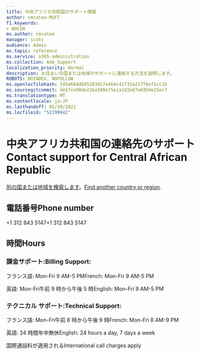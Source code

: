 ```yaml
---
title: 中央アフリカ共和国のサポート情報
author: cmcatee-MSFT
f1.keywords:
- NOCSH
ms.author: cmcatee
manager: scotv
audience: Admin
ms.topic: reference
ms.service: o365-administration
ms.collection: Adm_Support
localization_priority: Normal
description: お住まいの国または地域のサポートに連絡する方法を説明します。
ROBOTS: NOINDEX, NOFOLLOW
ms.openlocfilehash: 545e684db95203dc7e464c42f35a217f8ef1cc1b
ms.sourcegitcommit: de5fce90de22ba588e75e1a1d2e87e03b9e25ec7
ms.translationtype: MT
ms.contentlocale: ja-JP
ms.lasthandoff: 05/10/2021
ms.locfileid: "52299942"
---
```

# <a name="contact-support-for-central-african-republic"></a><span data-ttu-id="6e774-103">中央アフリカ共和国の連絡先のサポート</span><span class="sxs-lookup"><span data-stu-id="6e774-103">Contact support for Central African Republic</span></span>

<span data-ttu-id="6e774-104">[別の国または地域を検索します](../../business-video/get-help-support.md)。</span><span class="sxs-lookup"><span data-stu-id="6e774-104">[Find another country or region](../../business-video/get-help-support.md).</span></span>

## <a name="phone-number"></a><span data-ttu-id="6e774-105">電話番号</span><span class="sxs-lookup"><span data-stu-id="6e774-105">Phone number</span></span>
<span data-ttu-id="6e774-106">+1 312 843 5147</span><span class="sxs-lookup"><span data-stu-id="6e774-106">+1 312 843 5147</span></span>

## <a name="hours"></a><span data-ttu-id="6e774-107">時間</span><span class="sxs-lookup"><span data-stu-id="6e774-107">Hours</span></span>
### <a name="billing-support"></a><span data-ttu-id="6e774-108">課金サポート:</span><span class="sxs-lookup"><span data-stu-id="6e774-108">Billing Support:</span></span>

<span data-ttu-id="6e774-109">フランス語: Mon-Fri 9 AM-5 PM</span><span class="sxs-lookup"><span data-stu-id="6e774-109">French: Mon-Fri 9 AM-5 PM</span></span>

<span data-ttu-id="6e774-110">英語: Mon-Fri午前 9 時から午後 5 時</span><span class="sxs-lookup"><span data-stu-id="6e774-110">English: Mon-Fri 9 AM-5 PM</span></span>

### <a name="technical-support"></a><span data-ttu-id="6e774-111">テクニカル サポート:</span><span class="sxs-lookup"><span data-stu-id="6e774-111">Technical Support:</span></span>

<span data-ttu-id="6e774-112">フランス語: Mon-Fri午前 8 時から午後 9 時</span><span class="sxs-lookup"><span data-stu-id="6e774-112">French: Mon-Fri 8 AM-9 PM</span></span>

<span data-ttu-id="6e774-113">英語: 24 時間年中無休</span><span class="sxs-lookup"><span data-stu-id="6e774-113">English: 24 hours a day, 7 days a week</span></span>

<span data-ttu-id="6e774-114">国際通話料が適用される</span><span class="sxs-lookup"><span data-stu-id="6e774-114">International call charges apply</span></span>
